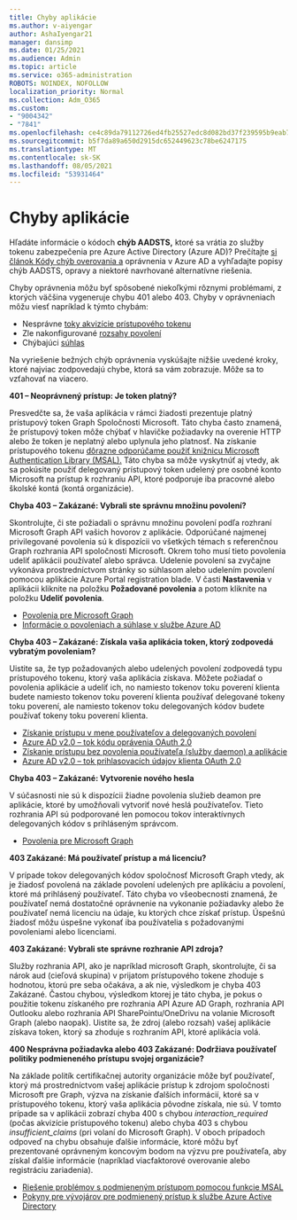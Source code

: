 ```yaml
---
title: Chyby aplikácie
ms.author: v-aiyengar
author: AshaIyengar21
manager: dansimp
ms.date: 01/25/2021
ms.audience: Admin
ms.topic: article
ms.service: o365-administration
ROBOTS: NOINDEX, NOFOLLOW
localization_priority: Normal
ms.collection: Adm_O365
ms.custom:
- "9004342"
- "7841"
ms.openlocfilehash: ce4c89da79112726ed4fb25527edc8d082bd37f239595b9eab7279abeeecfd7e
ms.sourcegitcommit: b5f7da89a650d2915dc652449623c78be6247175
ms.translationtype: MT
ms.contentlocale: sk-SK
ms.lasthandoff: 08/05/2021
ms.locfileid: "53931464"
---
```

# <a name="application-errors"></a>Chyby aplikácie

Hľadáte informácie o kódoch **chýb AADSTS,** ktoré sa vrátia zo služby tokenu zabezpečenia pre Azure Active Directory (Azure AD)? Prečítajte [si článok Kódy chýb overovania a](https://docs.microsoft.com/azure/active-directory/develop/reference-aadsts-error-codes) oprávnenia v Azure AD a vyhľadajte popisy chýb AADSTS, opravy a niektoré navrhované alternatívne riešenia.

Chyby oprávnenia môžu byť spôsobené niekoľkými rôznymi problémami, z ktorých väčšina vygeneruje chybu 401 alebo 403. Chyby v oprávneniach môžu viesť napríklad k týmto chybám:

- Nesprávne [toky akvizície prístupového tokenu](https://docs.microsoft.com/azure/active-directory/develop/reference-aadsts-error-codes) 
- Zle nakonfigurované [rozsahy povolení](https://docs.microsoft.com/azure/active-directory/develop/active-directory-v2-scopes) 
- Chýbajúci [súhlas](https://docs.microsoft.com/azure/active-directory/develop/active-directory-devhowto-multi-tenant-overview#understanding-user-and-admin-consent)

Na vyriešenie bežných chýb oprávnenia vyskúšajte nižšie uvedené kroky, ktoré najviac zodpovedajú chybe, ktorá sa vám zobrazuje. Môže sa to vzťahovať na viacero.

**401 – Neoprávnený prístup: Je token platný?**

Presvedčte sa, že vaša aplikácia v rámci žiadosti prezentuje platný prístupový token Graph Spoločnosti Microsoft. Táto chyba často znamená, že prístupový token môže chýbať v hlavičke požiadavky na overenie HTTP alebo že token je neplatný alebo uplynula jeho platnosť. Na získanie prístupového tokenu [dôrazne odporúčame použiť knižnicu Microsoft Authentication Library (MSAL).](https://docs.microsoft.com/azure/active-directory/develop/msal-overview) Táto chyba sa môže vyskytnúť aj vtedy, ak sa pokúsite použiť delegovaný prístupový token udelený pre osobné konto Microsoft na prístup k rozhraniu API, ktoré podporuje iba pracovné alebo školské kontá (kontá organizácie).

**Chyba 403 – Zakázané: Vybrali ste správnu množinu povolení?**

Skontrolujte, či ste požiadali o správnu množinu povolení podľa rozhraní Microsoft Graph API vašich hovorov z aplikácie. Odporúčané najmenej privilegované povolenia sú k dispozícii vo všetkých témach s referenčnou Graph rozhrania API spoločnosti Microsoft. Okrem toho musí tieto povolenia udeliť aplikácii používateľ alebo správca. Udelenie povolení sa zvyčajne vykonáva prostredníctvom stránky so súhlasom alebo udelením povolení pomocou aplikácie Azure Portal registration blade. V časti **Nastavenia** v aplikácii kliknite na položku **Požadované povolenia** a potom kliknite na položku **Udeliť povolenia**.

- [Povolenia pre Microsoft Graph](https://docs.microsoft.com/graph/permissions-reference) 
- [Informácie o povoleniach a súhlase v službe Azure AD](https://docs.microsoft.com/azure/active-directory/develop/v2-permissions-and-consent) 

**Chyba 403 – Zakázané: Získala vaša aplikácia token, ktorý zodpovedá vybratým povoleniam?**

Uistite sa, že typ požadovaných alebo udelených povolení zodpovedá typu prístupového tokenu, ktorý vaša aplikácia získava. Môžete požiadať o povolenia aplikácie a udeliť ich, no namiesto tokenov toku poverení klienta budete namiesto tokenov toku poverení klienta používať delegované tokeny toku poverení, ale namiesto tokenov toku delegovaných kódov budete používať tokeny toku poverení klienta.

- [Získanie prístupu v mene používateľov a delegovaných povolení](https://docs.microsoft.com/graph/auth_v2_user) 
- [Azure AD v2.0 – tok kódu oprávenia OAuth 2.0](https://docs.microsoft.com/azure/active-directory/develop/v2-oauth2-auth-code-flow) 
- [Získanie prístupu bez povolenia používateľa (služby daemon) a aplikácie](https://docs.microsoft.com/graph/auth_v2_service) 
- [Azure AD v2.0 – tok prihlasovacích údajov klienta OAuth 2.0](https://docs.microsoft.com/azure/active-directory/develop/v2-oauth2-client-creds-grant-flow) 

**Chyba 403 – Zakázané: Vytvorenie nového hesla**

V súčasnosti nie sú k dispozícii žiadne povolenia služieb deamon pre aplikácie, ktoré by umožňovali vytvoriť nové heslá používateľov. Tieto rozhrania API sú podporované len pomocou tokov interaktívnych delegovaných kódov s prihláseným správcom.

- [Povolenia pre Microsoft Graph](https://docs.microsoft.com/graph/permissions-reference)

**403 Zakázané: Má používateľ prístup a má licenciu?**

V prípade tokov delegovaných kódov spoločnosť Microsoft Graph vtedy, ak je žiadosť povolená na základe povolení udelených pre aplikáciu a povolení, ktoré má prihlásený používateľ. Táto chyba vo všeobecnosti znamená, že používateľ nemá dostatočné oprávnenie na vykonanie požiadavky alebo že používateľ nemá licenciu na údaje, ku ktorých chce získať prístup. Úspešnú žiadosť môžu úspešne vykonať iba používatelia s požadovanými povoleniami alebo licenciami.

**403 Zakázané: Vybrali ste správne rozhranie API zdroja?**

Služby rozhrania API, ako je napríklad microsoft Graph, skontrolujte, či sa nárok aud (cieľová skupina) v prijatom prístupového tokene zhoduje s hodnotou, ktorú pre seba očakáva, a ak nie, výsledkom je chyba 403 Zakázané. Častou chybou, výsledkom ktorej je táto chyba, je pokus o použitie tokenu získaného pre rozhrania API Azure AD Graph, rozhrania API Outlooku alebo rozhrania API SharePointu/OneDrivu na volanie Microsoft Graph (alebo naopak). Uistite sa, že zdroj (alebo rozsah) vašej aplikácie získava token, ktorý sa zhoduje s rozhraním API, ktoré aplikácia volá.

**400 Nesprávna požiadavka alebo 403 Zakázané: Dodržiava používateľ politiky podmieneného prístupu svojej organizácie?**

Na základe politík certifikačnej autority organizácie môže byť používateľ, ktorý má prostredníctvom vašej aplikácie prístup k zdrojom spoločnosti Microsoft pre Graph, výzva na získanie ďalších informácií, ktoré sa v prístupového tokenu, ktorý vaša aplikácia pôvodne získala, nie sú. V tomto prípade sa v aplikácii zobrazí chyba 400 s chybou *interaction_required* (počas akvizície prístupového tokenu) alebo chyba 403 s chybou *insufficient_claims* (pri volaní do Microsoft Graph). V oboch prípadoch odpoveď na chybu obsahuje ďalšie informácie, ktoré môžu byť prezentované oprávneným koncovým bodom na výzvu pre používateľa, aby získal ďalšie informácie (napríklad viacfaktorové overovanie alebo registráciu zariadenia).

- [Riešenie problémov s podmieneným prístupom pomocou funkcie MSAL ](https://docs.microsoft.com/azure/active-directory/develop/msal-handling-exceptions#conditional-access-and-claims-challenges)
- [Pokyny pre vývojárov pre podmienený prístup k službe Azure Active Directory](https://docs.microsoft.com/azure/active-directory/develop/conditional-access-dev-guide)
